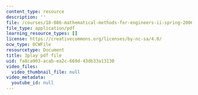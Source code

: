 ```yaml
---
content_type: resource
description: ''
file: /courses/18-086-mathematical-methods-for-engineers-ii-spring-2006/fa8ca903acabea2c669d43db33a13130_pEuuJ5E7ZS0.pdf
file_type: application/pdf
learning_resource_types: []
license: https://creativecommons.org/licenses/by-nc-sa/4.0/
ocw_type: OCWFile
resourcetype: Document
title: 3play pdf file
uid: fa8ca903-acab-ea2c-669d-43db33a13130
video_files:
  video_thumbnail_file: null
video_metadata:
  youtube_id: null
---
```

